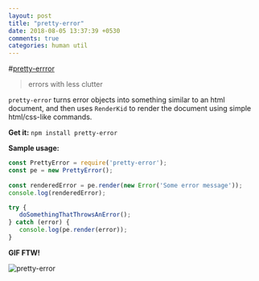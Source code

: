 ```yaml
---
layout: post
title: "pretty-error"
date: 2018-08-05 13:37:39 +0530
comments: true
categories: human util
---
```


#[pretty-errror](https://www.npmjs.com/package/pretty-error)
>errors with less clutter

`pretty-error` turns error objects into something similar to an html document, and then uses `RenderKid` to render the document using simple html/css-like commands.

__Get it:__ `npm install pretty-error`

__Sample usage:__

```js
const PrettyError = require('pretty-error');
const pe = new PrettyError();
 
const renderedError = pe.render(new Error('Some error message'));
console.log(renderedError);
```

```js
try {
   doSomethingThatThrowsAnError();
} catch (error) {
   console.log(pe.render(error));
}
```

__GIF FTW!__

![pretty-error](/images/pretty-error/pretty-error.gif)

